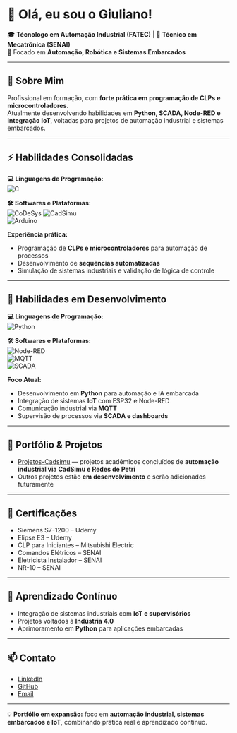 # 👋 Olá, eu sou o Giuliano!

🎓 **Técnologo em Automação Industrial (FATEC)** | 🔧 **Técnico em Mecatrônica (SENAI)**  
🚀 Focado em **Automação, Robótica e Sistemas Embarcados**

---

## 🧠 Sobre Mim

Profissional em formação, com **forte prática em programação de CLPs e microcontroladores**.  
Atualmente desenvolvendo habilidades em **Python, SCADA, Node-RED e integração IoT**, voltadas para projetos de automação industrial e sistemas embarcados.

---

## ⚡ Habilidades Consolidadas

**💻 Linguagens de Programação:**  
![C](https://img.shields.io/badge/C-%2300599C.svg?style=for-the-badge&logo=c&logoColor=white)

**🛠 Softwares e Plataformas:**  
![CoDeSys](https://img.shields.io/badge/CoDeSys-%23E60012.svg?style=for-the-badge)
![CadSimu](https://img.shields.io/badge/CadSimu-%230080C0.svg?style=for-the-badge)  
![Arduino](https://img.shields.io/badge/Arduino-%2300999C.svg?style=for-the-badge)

**Experiência prática:**  
- Programação de **CLPs e microcontroladores** para automação de processos  
- Desenvolvimento de **sequências automatizadas**  
- Simulação de sistemas industriais e validação de lógica de controle  

---

## 🧩 Habilidades em Desenvolvimento

**💻 Linguagens de Programação:**  
![Python](https://img.shields.io/badge/Python-%2314354C.svg?style=for-the-badge&logo=python&logoColor=white)

**🛠 Softwares e Plataformas:**  
![Node-RED](https://img.shields.io/badge/Node--RED-%23E23237.svg?style=for-the-badge)  
![MQTT](https://img.shields.io/badge/MQTT-%23FF6F00.svg?style=for-the-badge)  
![SCADA](https://img.shields.io/badge/SCADA-%230080C0.svg?style=for-the-badge)

**Foco Atual:**  
- Desenvolvimento em **Python** para automação e IA embarcada  
- Integração de sistemas **IoT** com ESP32 e Node-RED  
- Comunicação industrial via **MQTT**  
- Supervisão de processos via **SCADA e dashboards**  

---

## 📂 Portfólio & Projetos

- [Projetos-Cadsimu](https://github.com/Giuliano1127/Projetos-Cadsimu) — projetos acadêmicos concluídos de **automação industrial via CadSimu e Redes de Petri**  
- Outros projetos estão **em desenvolvimento** e serão adicionados futuramente  

---

## 📜 Certificações

- Siemens S7-1200 – Udemy  
- Elipse E3 – Udemy  
- CLP para Iniciantes – Mitsubishi Electric  
- Comandos Elétricos – SENAI  
- Eletricista Instalador – SENAI  
- NR-10 – SENAI  

---

## 🌱 Aprendizado Contínuo

- Integração de sistemas industriais com **IoT e supervisórios**  
- Projetos voltados à **Indústria 4.0**  
- Aprimoramento em **Python** para aplicações embarcadas  

---

## 📫 Contato

- [LinkedIn](https://www.linkedin.com/in/giuliano-barone-6a3a67249)  
- [GitHub](https://github.com/Giuliano1127)  
- [Email](giuliano.m.b98@gmail.com)
---

💡 **Portfólio em expansão:** foco em **automação industrial, sistemas embarcados e IoT**, combinando prática real e aprendizado contínuo.

